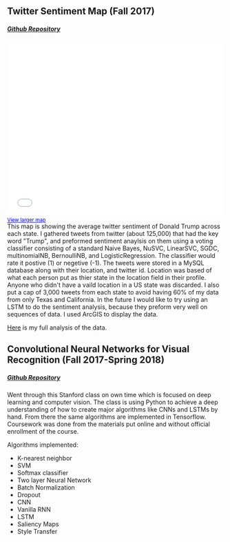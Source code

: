 
## Twitter Sentiment Map (Fall 2017)
##### [Github Repository](https://github.com/riels89/-Twitter-Sentiment-Map)

<style>.embed-container {position: relative; padding-bottom: 80%; height: 0; max-width: 100%;} .embed-container iframe, .embed-container object, .embed-container iframe{position: absolute; top: 0; left: 0; width: 100%; height: 100%;} small{position: absolute; z-index: 40; bottom: 0; margin-bottom: -15px;}</style><div class="embed-container"><small><a href="//sbhs-gis.maps.arcgis.com/apps/Embed/index.html?webmap=1f671c7b5bce4fceb743340521e5b62f&amp;extent=-137.4089,11.4506,-29.4792,57.5233&zoom=true&scale=true&legend=true&disable_scroll=false&theme=dark" style="color:#0000FF;text-align:left" target="_blank">View larger map</a></small><br><iframe width="500" height="400" frameborder="0" scrolling="no" marginheight="0" marginwidth="0" title="Twitter Sentiment Map - Trump (embedding version)" src="//sbhs-gis.maps.arcgis.com/apps/Embed/index.html?webmap=1f671c7b5bce4fceb743340521e5b62f&amp;extent=-137.4089,11.4506,-29.4792,57.5233&zoom=true&previewImage=false&scale=true&legend=true&disable_scroll=false&theme=dark"></iframe></div>


This map is showing the average twitter sentiment of Donald Trump across each state. I gathered tweets from twitter (about 125,000) that had the key word "Trump", and preformed sentiment anaylsis on them using a voting classifier consisting of a standard Naive Bayes, NuSVC, LinearSVC, SGDC, multinomialNB, BernoulliNB, and LogisticRegression. The classifier would rate it postive (1) or negetive (-1). The tweets were stored in a MySQL database along with their location,  and twitter id. Location was based of what each person put as thier state in the location field in their profile. Anyone who didn't have a vaild location in a US state was discarded. I also put a cap of 3,000 tweets from each state to avoid having 60% of my data from only Texas and California. In the future I would like to try using an LSTM to do the sentiment analysis, because they preform very well on sequences of data. I used ArcGIS to display the data.

[Here](https://arcg.is/1znnDD) is my full analysis of the data. 



## Convolutional Neural Networks for Visual Recognition (Fall 2017-Spring 2018)
##### [Github Repository](https://github.com/riels89/CS231n)
Went through this Stanford class on own time which is focused on deep learning and computer vision.  The class is using Python to achieve a deep understanding of how to create major algorithms like CNNs and LSTMs by hand.  From there the same algorithms are implemented in Tensorflow. Coursework was done from the materials put online and without official enrollment of the course.

Algorithms implemented:
* K-nearest neighbor
* SVM
* Softmax classifier
* Two layer Neural Network
* Batch Normalization
* Dropout
* CNN
* Vanilla RNN
* LSTM
* Saliency Maps
* Style Transfer
